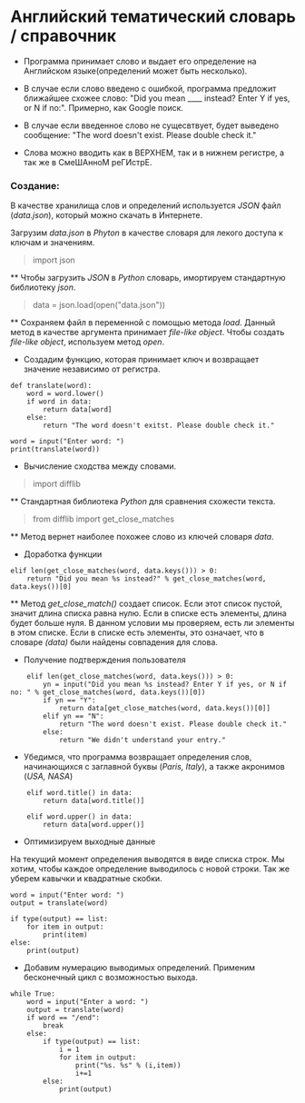 # Английский тематический словарь / справочник

* Программа принимает слово и выдает его определение на Английском языке(определений может быть несколько).

* В случае если слово введено с ошибкой, программа предложит ближайшее схожее слово: "Did you mean ____ instead? Enter Y if yes, or N if no:". Примерно, как Google поиск.

* В случае если введенное слово не сущесвтвует, будет выведено сообщение: "The word doesn't exist. Please double check it."

* Слова можно вводить как в ВЕРХНЕМ, так и в нижнем регистре, а так же в СмеШАнноМ реГИстрЕ.


### Создание:

В качестве хранилища слов и определений используется _JSON_ файл (_data.json_), который можно скачать в Интернете.

Загрузим _data.json_ в _Phyton_ в качестве словаря для лекого доступа к ключам и значениям.

> import json

** Чтобы загрузить _JSON_ в _Python_ словарь, имортируем стандартную библиотеку _json_.

> data = json.load(open("data.json"))  

** Сохраняем файл в переменной с помощью метода _load_. Данный метод в качестве аргумента принимает _file-like object_. Чтобы создать _file-like object_, используем метод _open_.


* Создадим функцию, которая принимает ключ и возвращает значение независимо от регистра.
```
def translate(word):
    word = word.lower()
    if word in data:
        return data[word]
    else:
        return "The word doesn't exitst. Please double check it."

word = input("Enter word: ")
print(translate(word))
```

* Вычисление сходства между словами.

> import difflib

** Стандартная библиотека _Python_ для сравнения схожести текста.

> from difflib import get_close_matches

** Метод вернет наиболее похожее слово из ключей словаря _data_.


* Доработка функции
```
elif len(get_close_matches(word, data.keys())) > 0:
    return "Did you mean %s instead?" % get_close_matches(word, data.keys())[0]
```

** Метод _get_close_match()_ создает список. Если этот список пустой, значит длина списка равна нулю. Если в списке есть элементы, длина будет больше нуля. В данном условии мы проверяем, есть ли элементы в этом списке. Если в списке есть элементы, это означает, что в словаре _(data)_ были найдены совпадения для слова.


* Получение подтверждения пользователя
```
    elif len(get_close_matches(word, data.keys())) > 0:
        yn = input("Did you mean %s instead? Enter Y if yes, or N if no: " % get_close_matches(word, data.keys())[0])
        if yn == "Y":
            return data[get_close_matches(word, data.keys())[0]]
        elif yn == "N":
            return "The word doesn't exist. Please double check it."
        else:
            return "We didn't understand your entry."
```

* Убедимся, что программа возвращает определения слов, начинающихся с заглавной буквы (_Paris, Italy_), а также акронимов (_USA, NASA_)
```
    elif word.title() in data:
        return data[word.title()]

    elif word.upper() in data:
        return data[word.upper()]
```

* Оптимизируем выходные данные

На текущий момент определения выводятся в виде списка строк. Мы хотим, чтобы каждое определение выводилось с новой строки. Так же уберем кавычки и квадратные скобки.
```
word = input("Enter word: ")
output = translate(word)

if type(output) == list:
    for item in output:
        print(item)
else:
    print(output)
```

* Добавим нумерацию выводимых определений. Применим бесконечный цикл с возможностью выхода.
```
while True:
    word = input("Enter a word: ")
    output = translate(word)
    if word == "/end":
        break
    else:
        if type(output) == list:
            i = 1
            for item in output:
                print("%s. %s" % (i,item)) 
                i+=1
        else:
            print(output)
```
